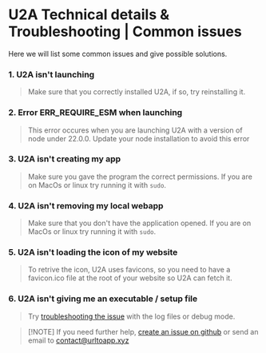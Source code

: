 # U2A Technical details & Troubleshooting | Common issues

Here we will list some common issues and give possible solutions.

### 1. U2A isn't launching
> Make sure that you correctly installed U2A, if so, try reinstalling it.

### 2. Error ERR_REQUIRE_ESM when launching
> This error occures when you are launching U2A with a version of node under 22.0.0. Update your node installation to avoid this error

### 3. U2A isn't creating my app
> Make sure you gave the program the correct permissions. If you are on MacOs or linux try running it with `sudo`.

### 4. U2A isn't removing my local webapp
> Make sure that you don't have the application opened. If you are on MacOs or linux try running it with `sudo`.

### 5. U2A isn't loading the icon of my website
> To retrive the icon, U2A uses favicons, so you need to have a favicon.ico file at the root of your website so U2A can fetch it.

### 6. U2A isn't giving me an executable / setup file
> Try [troubleshooting the issue](?p=troubleshooting) with the log files or debug mode.

> [!NOTE] If you need further help, [create an issue on github](https://github.com/url2app/urltoapp/issues) or send an email to [contact@urltoapp.xyz](mailto:contact@urltoapp.xyz)